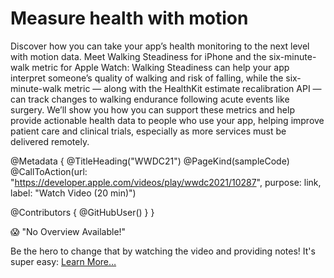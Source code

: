 # Measure health with motion

Discover how you can take your app’s health monitoring to the next level with motion data. Meet Walking Steadiness for iPhone and the six-minute-walk metric for Apple Watch: Walking Steadiness can help your app interpret someone’s quality of walking and risk of falling, while the six-minute-walk metric — along with the HealthKit estimate recalibration API — can track changes to walking endurance following acute events like surgery. We’ll show you how you can support these metrics and help provide actionable health data to people who use your app, helping improve patient care and clinical trials, especially as more services must be delivered remotely.

@Metadata {
   @TitleHeading("WWDC21")
   @PageKind(sampleCode)
   @CallToAction(url: "https://developer.apple.com/videos/play/wwdc2021/10287", purpose: link, label: "Watch Video (20 min)")

   @Contributors {
      @GitHubUser(<replace this with your GitHub handle>)
   }
}

😱 "No Overview Available!"

Be the hero to change that by watching the video and providing notes! It's super easy:
 [Learn More…](https://wwdcnotes.com/documentation/wwdcnotes/contributing)
